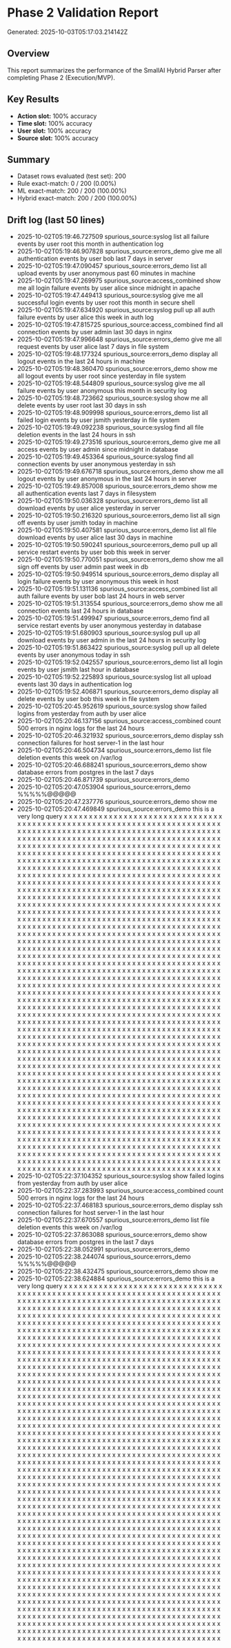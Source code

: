 # Phase 2 Validation Report
Generated: 2025-10-03T05:17:03.214142Z

## Overview
This report summarizes the performance of the SmallAI Hybrid Parser after completing Phase 2 (Execution/MVP).

## Key Results
- **Action slot:** 100% accuracy
- **Time slot:** 100% accuracy
- **User slot:** 100% accuracy
- **Source slot:** 100% accuracy

## Summary
- Dataset rows evaluated (test set): 200
- Rule exact-match: 0 / 200 (0.00%)
- ML exact-match: 200 / 200 (100.00%)
- Hybrid exact-match: 200 / 200 (100.00%)

## Drift log (last 50 lines)
- 2025-10-02T05:19:46.727509	spurious_source:syslog	list all failure events by user root this month in authentication log
- 2025-10-02T05:19:46.907828	spurious_source:errors_demo	give me all authentication events by user bob last 7 days in server
- 2025-10-02T05:19:47.090457	spurious_source:errors_demo	list all upload events by user anonymous past 60 minutes in machine
- 2025-10-02T05:19:47.269975	spurious_source:access_combined	show me all login failure events by user alice since midnight in apache
- 2025-10-02T05:19:47.449413	spurious_source:syslog	give me all successful login events by user root this month in secure shell
- 2025-10-02T05:19:47.634920	spurious_source:syslog	pull up all auth failure events by user alice this week in auth log
- 2025-10-02T05:19:47.815725	spurious_source:access_combined	find all connection events by user admin last 30 days in nginx
- 2025-10-02T05:19:47.996648	spurious_source:errors_demo	give me all request events by user alice last 7 days in file system
- 2025-10-02T05:19:48.177324	spurious_source:errors_demo	display all logout events in the last 24 hours in machine
- 2025-10-02T05:19:48.360470	spurious_source:errors_demo	show me all logout events by user root since yesterday in file system
- 2025-10-02T05:19:48.544809	spurious_source:syslog	give me all failure events by user anonymous this month in security log
- 2025-10-02T05:19:48.723662	spurious_source:syslog	show me all delete events by user root last 30 days in ssh
- 2025-10-02T05:19:48.909998	spurious_source:errors_demo	list all failed login events by user jsmith yesterday in file system
- 2025-10-02T05:19:49.092238	spurious_source:syslog	find all file deletion events in the last 24 hours in ssh
- 2025-10-02T05:19:49.273516	spurious_source:errors_demo	give me all access events by user admin since midnight in database
- 2025-10-02T05:19:49.453364	spurious_source:syslog	find all connection events by user anonymous yesterday in ssh
- 2025-10-02T05:19:49.676718	spurious_source:errors_demo	show me all logout events by user anonymous in the last 24 hours in server
- 2025-10-02T05:19:49.857008	spurious_source:errors_demo	show me all authentication events last 7 days in filesystem
- 2025-10-02T05:19:50.036328	spurious_source:errors_demo	list all download events by user alice yesterday in server
- 2025-10-02T05:19:50.216320	spurious_source:errors_demo	list all sign off events by user jsmith today in machine
- 2025-10-02T05:19:50.407581	spurious_source:errors_demo	list all file download events by user alice last 30 days in machine
- 2025-10-02T05:19:50.590241	spurious_source:errors_demo	pull up all service restart events by user bob this week in server
- 2025-10-02T05:19:50.770051	spurious_source:errors_demo	show me all sign off events by user admin past week in db
- 2025-10-02T05:19:50.949514	spurious_source:errors_demo	display all login failure events by user anonymous this week in host
- 2025-10-02T05:19:51.131136	spurious_source:access_combined	list all auth failure events by user bob last 24 hours in web server
- 2025-10-02T05:19:51.313554	spurious_source:errors_demo	show me all connection events last 24 hours in database
- 2025-10-02T05:19:51.499947	spurious_source:errors_demo	find all service restart events by user anonymous yesterday in database
- 2025-10-02T05:19:51.680903	spurious_source:syslog	pull up all download events by user admin in the last 24 hours in security log
- 2025-10-02T05:19:51.863422	spurious_source:syslog	pull up all delete events by user anonymous today in ssh
- 2025-10-02T05:19:52.042557	spurious_source:errors_demo	list all login events by user jsmith last hour in database
- 2025-10-02T05:19:52.225893	spurious_source:syslog	list all upload events last 30 days in authentication log
- 2025-10-02T05:19:52.406871	spurious_source:errors_demo	display all delete events by user bob this week in file system
- 2025-10-02T05:20:45.952619	spurious_source:syslog	show failed logins from yesterday from auth by user alice
- 2025-10-02T05:20:46.137156	spurious_source:access_combined	count 500 errors in nginx logs for the last 24 hours
- 2025-10-02T05:20:46.321932	spurious_source:errors_demo	display ssh connection failures for host server-1 in the last hour
- 2025-10-02T05:20:46.504734	spurious_source:errors_demo	list file deletion events this week on /var/log
- 2025-10-02T05:20:46.688241	spurious_source:errors_demo	show database errors from postgres in the last 7 days
- 2025-10-02T05:20:46.871739	spurious_source:errors_demo	
- 2025-10-02T05:20:47.053904	spurious_source:errors_demo	%%%%%@@@@@
- 2025-10-02T05:20:47.237776	spurious_source:errors_demo	show me
- 2025-10-02T05:20:47.469849	spurious_source:errors_demo	this is a very long query x x x x x x x x x x x x x x x x x x x x x x x x x x x x x x x x x x x x x x x x x x x x x x x x x x x x x x x x x x x x x x x x x x x x x x x x x x x x x x x x x x x x x x x x x x x x x x x x x x x x x x x x x x x x x x x x x x x x x x x x x x x x x x x x x x x x x x x x x x x x x x x x x x x x x x x x x x x x x x x x x x x x x x x x x x x x x x x x x x x x x x x x x x x x x x x x x x x x x x x x x x x x x x x x x x x x x x x x x x x x x x x x x x x x x x x x x x x x x x x x x x x x x x x x x x x x x x x x x x x x x x x x x x x x x x x x x x x x x x x x x x x x x x x x x x x x x x x x x x x x x x x x x x x x x x x x x x x x x x x x x x x x x x x x x x x x x x x x x x x x x x x x x x x x x x x x x x x x x x x x x x x x x x x x x x x x x x x x x x x x x x x x x x x x x x x x x x x x x x x x x x x x x x x x x x x x x x x x x x x x x x x x x x x x x x x x x x x x x x x x x x x x x x x x x x x x x x x x x x x x x x x x x x x x x x x x x x x x x x x x x x x x x x x x x x x x x x x x x x x x x x x x x x x x x x x x x x x x x x x x x x x x x x x x x x x x x x x x x x x x x x x x x x x x x x x x x x x x x x x x x x x x x x x x x x x x x x x x x x x x x x x x x x x x x x x x x x x x x x x x x x x x x x x x x x x x x x x x x x x x x x x x x x x x x x x x x x x x x x x x x x x x x x x x x x x x x x x x x x x x x x x x x x x x x x x x x x x x x x x x x x x x x x x x x x x x x x x x x x x x x x x x x x x x x x x x x x x x x x x x x x x x x x x x x x x x x x x x x x x x x x x x x x x x x x x x x x x x x x x x x x x x x x x x x x x x x x x x x x x x x x x x x x x x x x x x x x x x x x x x x x x x x x x x x x x x x x x x x x x x x x x x x x x x x x x x x x x x x x x x x x x x x x x x x x x x x x x x x x x x x x x x x x x x x x x x x x x x x x x x x x x x x x x x x x x x x x x x x x x x x x x x x x x x x x x x x x x x x x x x x x x x x x x x x x x x x x x x x x x x x x x x x x x x x x x x x x x x x x x x x x x x x x x x x x x x x x x x x x x x x x x x x x x x x x x x x x x x x x x x x x x x x x x x x x x x x x x x x x x x x x x x x x x x x x x x x x x x x x x x x x x x x x x x x x x x x x x x x x x x x x x x x x x x x x x x x x x x x x x x x x x x x x x x x x x x x x x x x x x x x x x x x x x x x x x x x x x x x x x x x x x x x x x x x x x x x x x x x x x x x x x x x x x x x x x x x x x x x x x x x x x x x x x x x x x x x x x x x x x x x x x x x x x x x x x x x x x x x x x x x x x x x x x x x x x x x x x x x x x x x x x x x x x x x x x x x x x x x x x x x x x x x x x x x x x x x x x x x x x x x x x x x x x x x x x x x x x x x x x x x x x x x x x x x x x x x x x x x x x x x x x x x x x x x x x x x x x x x x x x x x x x x x x x x x x x x x x x x x x x x x x x x x x x x x x x x x x x x x x x x x x x x x x x x x x x x x x x x x x x x x x x x x x x x x x x x x x x x x x x x x x x x x x x x x x x x x x x x x x x x x x x x x x x x x x x x x x x x x x x x x x x x x x x x x x x x x x x x x x x x x x x x x x x x x x x x x x x x x x x x x x x x x x x x x x x x x x x x x x x x x x x x x x x x x x x x x x x x x x x x x x x x x x x x x x x x x x x x x x x x x x x x x x x x x x x x x x x x x x x x x x x x x x x x x x x x x x x x x x x x x x x x x x x x x x x x x x x x x x x x x x x x x x x x x x x x x x x x x x x x x x x x x x x x x x x x x x x x x x x x x x x x x x x x x x x x x x x x x x x x x x x x x x x x x x x x x x x x x x x x x x x x x x x x x x x x x x x x x x x x x x x x x x x x x x x x x x x x x x x x x x x x x x x x x x x x x x x x x x x x x x x x x x x x x x x x x x x x x x x x x x x x x x x x x x x x x x x x x x x x x x x x x x x x x x x x x x x x x x x x x x x x x x x x x x x x x x x x x x x x x x x x x x x x x x x x x x x x x x x x x x x x x x x x x x x x x x x x x x x x x x x x x x x x x x x x x x x x x x x x x x x x x x x x x x x x x x x x x x x x x x x x x x x x x x x x x x x x x x x x x x x x x x x x x x x x x x x x x x x x x x x x x x x x x x x x x x x x x x x x x x x x x x x x x x x x x x x x x x x x x x x x x x x x x x x x x x x x x x x 
- 2025-10-02T05:22:37.104352	spurious_source:syslog	show failed logins from yesterday from auth by user alice
- 2025-10-02T05:22:37.283993	spurious_source:access_combined	count 500 errors in nginx logs for the last 24 hours
- 2025-10-02T05:22:37.468183	spurious_source:errors_demo	display ssh connection failures for host server-1 in the last hour
- 2025-10-02T05:22:37.670557	spurious_source:errors_demo	list file deletion events this week on /var/log
- 2025-10-02T05:22:37.863088	spurious_source:errors_demo	show database errors from postgres in the last 7 days
- 2025-10-02T05:22:38.052991	spurious_source:errors_demo	
- 2025-10-02T05:22:38.244074	spurious_source:errors_demo	%%%%%@@@@@
- 2025-10-02T05:22:38.432475	spurious_source:errors_demo	show me
- 2025-10-02T05:22:38.624884	spurious_source:errors_demo	this is a very long query x x x x x x x x x x x x x x x x x x x x x x x x x x x x x x x x x x x x x x x x x x x x x x x x x x x x x x x x x x x x x x x x x x x x x x x x x x x x x x x x x x x x x x x x x x x x x x x x x x x x x x x x x x x x x x x x x x x x x x x x x x x x x x x x x x x x x x x x x x x x x x x x x x x x x x x x x x x x x x x x x x x x x x x x x x x x x x x x x x x x x x x x x x x x x x x x x x x x x x x x x x x x x x x x x x x x x x x x x x x x x x x x x x x x x x x x x x x x x x x x x x x x x x x x x x x x x x x x x x x x x x x x x x x x x x x x x x x x x x x x x x x x x x x x x x x x x x x x x x x x x x x x x x x x x x x x x x x x x x x x x x x x x x x x x x x x x x x x x x x x x x x x x x x x x x x x x x x x x x x x x x x x x x x x x x x x x x x x x x x x x x x x x x x x x x x x x x x x x x x x x x x x x x x x x x x x x x x x x x x x x x x x x x x x x x x x x x x x x x x x x x x x x x x x x x x x x x x x x x x x x x x x x x x x x x x x x x x x x x x x x x x x x x x x x x x x x x x x x x x x x x x x x x x x x x x x x x x x x x x x x x x x x x x x x x x x x x x x x x x x x x x x x x x x x x x x x x x x x x x x x x x x x x x x x x x x x x x x x x x x x x x x x x x x x x x x x x x x x x x x x x x x x x x x x x x x x x x x x x x x x x x x x x x x x x x x x x x x x x x x x x x x x x x x x x x x x x x x x x x x x x x x x x x x x x x x x x x x x x x x x x x x x x x x x x x x x x x x x x x x x x x x x x x x x x x x x x x x x x x x x x x x x x x x x x x x x x x x x x x x x x x x x x x x x x x x x x x x x x x x x x x x x x x x x x x x x x x x x x x x x x x x x x x x x x x x x x x x x x x x x x x x x x x x x x x x x x x x x x x x x x x x x x x x x x x x x x x x x x x x x x x x x x x x x x x x x x x x x x x x x x x x x x x x x x x x x x x x x x x x x x x x x x x x x x x x x x x x x x x x x x x x x x x x x x x x x x x x x x x x x x x x x x x x x x x x x x x x x x x x x x x x x x x x x x x x x x x x x x x x x x x x x x x x x x x x x x x x x x x x x x x x x x x x x x x x x x x x x x x x x x x x x x x x x x x x x x x x x x x x x x x x x x x x x x x x x x x x x x x x x x x x x x x x x x x x x x x x x x x x x x x x x x x x x x x x x x x x x x x x x x x x x x x x x x x x x x x x x x x x x x x x x x x x x x x x x x x x x x x x x x x x x x x x x x x x x x x x x x x x x x x x x x x x x x x x x x x x x x x x x x x x x x x x x x x x x x x x x x x x x x x x x x x x x x x x x x x x x x x x x x x x x x x x x x x x x x x x x x x x x x x x x x x x x x x x x x x x x x x x x x x x x x x x x x x x x x x x x x x x x x x x x x x x x x x x x x x x x x x x x x x x x x x x x x x x x x x x x x x x x x x x x x x x x x x x x x x x x x x x x x x x x x x x x x x x x x x x x x x x x x x x x x x x x x x x x x x x x x x x x x x x x x x x x x x x x x x x x x x x x x x x x x x x x x x x x x x x x x x x x x x x x x x x x x x x x x x x x x x x x x x x x x x x x x x x x x x x x x x x x x x x x x x x x x x x x x x x x x x x x x x x x x x x x x x x x x x x x x x x x x x x x x x x x x x x x x x x x x x x x x x x x x x x x x x x x x x x x x x x x x x x x x x x x x x x x x x x x x x x x x x x x x x x x x x x x x x x x x x x x x x x x x x x x x x x x x x x x x x x x x x x x x x x x x x x x x x x x x x x x x x x x x x x x x x x x x x x x x x x x x x x x x x x x x x x x x x x x x x x x x x x x x x x x x x x x x x x x x x x x x x x x x x x x x x x x x x x x x x x x x x x x x x x x x x x x x x x x x x x x x x x x x x x x x x x x x x x x x x x x x x x x x x x x x x x x x x x x x x x x x x x x x x x x x x x x x x x x x x x x x x x x x x x x x x x x x x x x x x x x x x x x x x x x x x x x x x x x x x x x x x x x x x x x x x x x x x x x x x x x x x x x x x x x x x x x x x x x x x x x x x x x x x x x x x x x x x x x x x x x x x x x x x x x x x x x x x x x x x x x x x x x x x x x x x x x x x x x x x x x x x x x x x x x x x x x x x x x x x x x x x x x x x x x x x x x x x x x x x x x x x x x x x x x x x x x x x x x x x x x x x x x x x x x x x x x x x x x x x x x x x x x x x x x x x x x x x x x x x x 

